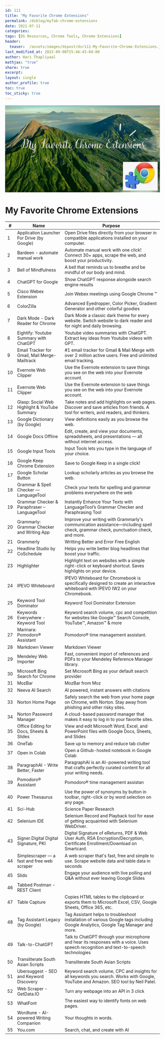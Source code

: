 ```yaml
---
id: 111    
title: "My Favorite Chrome Extensions"
permalink: /dsblog/myfab-chrome-extensions
date: 2021-07-11
categories:
tags: [DS Resources, Chrome Tools, Chrome Extensions]
header:
  teaser:  /assets/images/dspost/dsr111-My-Favorite-Chrome-Extensions.jpg
last_modified_at: 2022-09-08T15:46:43-04:00
author: Hari Thapliyaal   
mathjax: "true"
share: true
excerpt:   
layout: single   
author_profile: true   
toc: true   
toc_sticky: true
---
```


![My Favorite Chrome Extensions](/assets/images/dspost/dsr111-My-Favorite-Chrome-Extensions.jpg)   
    
# My Favorite Chrome Extensions   
   
| # | Name | Purpose |
| --- | --------------- | ---------------------------- |
| 1 | Application Launcher For Drive (by Google) | Open Drive files directly from your browser in compatible applications installed on your computer.
| 2 | Bardeen - automate manual work | Automate manual work with one click! Connect 30+ apps, scrape the web, and boost your productivity.
| 3 | Bell of Mindfulness | A bell that reminds us to breathe and be mindful of our body and mind.
| 4 | ChatGPT for Google | Show ChatGPT response alongside search engine results
| 5 | Cisco Webex Extension | Join Webex meetings using Google Chrome ™
| 6 | ColorZilla | Advanced Eyedropper, Color Picker, Gradient Generator and other colorful goodies
| 7 | Dark Mode - Dark Reader for Сhrome | Dark Mode a classic dark theme for every website. Switch website to dark reader and for night and daily browsing.
| 8 | Eightify: Youtube Summary with ChatGPT | Youtube video summaries with ChatGPT. Extract key ideas from Youtube videos with GPT.
| 9 | Email Tracker for Gmail, Mail Merge-Mailtrack | #1 email tracker for Gmail & Mail Merge with over 2 million active users. Free and unlimited email tracking.
| 10 | Evernote Web Clipper | Use the Evernote extension to save things you see on the web into your Evernote account.
| 11 | Evernote Web Clipper | Use the Evernote extension to save things you see on the web into your Evernote account.
| 12 | Glasp: Social Web Highlight & YouTube Summary | Take notes and add highlights on web pages. Discover and save articles from friends. A tool for writers, avid readers, and thinkers.
| 13 | Google Dictionary (by Google) | View definitions easily as you browse the web.
| 14 | Google Docs Offline | Edit, create, and view your documents, spreadsheets, and presentations — all without internet access.
| 15 | Google Input Tools | Input Tools lets you type in the language of your choice.
| 16 | Google Keep Chrome Extension | Save to Google Keep in a single click!
| 17 | Google Scholar Button | Lookup scholarly articles as you browse the web.
| 18 | Grammar & Spell Checker — LanguageTool | Check your texts for spelling and grammar problems everywhere on the web
| 19 | Grammar Checker & Paraphraser – LanguageTool | Instantly Enhance Your Texts with LanguageTool’s Grammar Checker and Paraphrasing Tool
| 20 | Grammarly: Grammar Checker and Writing App | Improve your writing with Grammarly's communication assistance—including spell check, grammar check, punctuation check, and more.
| 21 | Grammerly | Writting Better and Error Free English
| 22 | Headline Studio by CoSchedule | Helps you write better blog headlines that boost your traffic.
| 23 | Highlighter | Highlight text on websites with a simple right-click or keyboard shortcut. Saves highlights on your device.
| 24 | IPEVO Whiteboard | IPEVO Whiteboard for Chromebook is specifically designed to create an interactive whiteboard with IPEVO IW2 on your Chromebook.
| 25 | Keyword Tool Dominator | Keyword Tool Dominator Extension
| 26 | Keywords Everywhere - Keyword Tool | Keyword search volume, cpc and competition for websites like Google™ Search Console, YouTube™, Amazon™ & more
| 27 | Marinara: Pomodoro® Assistant | Pomodoro® time management assistant.
| 28 | Markdown Viewer | Markdown Viewer
| 29 | Mendeley Web Importer | Fast, convenient import of references and PDFs to your Mendeley Reference Manager library.
| 30 | Microsoft Bing Search for Chrome | Set Microsoft Bing as your default search provider
| 31 | MozBar | MozBar from Moz
| 32 | Neeva AI Search | AI powered, instant answers with citations
| 33 | Norton Home Page | Safely search the web from your home page on Chrome, with Norton. Stay away from phishing and other risky sites.
| 34 | Norton Password Manager | A cloud-based password manager that makes it easy to log in to your favorite sites.
| 35 | Office Editing for Docs, Sheets & Slides | View and edit Microsoft Word, Excel, and PowerPoint files with Google Docs, Sheets, and Slides
| 36 | OneTab | Save up to memory and reduce tab clutter
| 37 | Open in Colab | Open a Github-hosted notebook in Google Colab
| 38 | ParagraphAI - Write Better, Faster | ParagraphAI is an AI-powered writing tool that crafts perfectly curated content for all your writing needs.
| 39 | Pomodoro® Assistant | Pomodoro® time management assistan
| 40 | Power Thesaurus | Use the power of synonyms by button in toolbar, right-click or by word selection on any page.
| 41 | Sci-Hub | Science Paper Research
| 42 | Selenium IDE | Selenium Record and Playback tool for ease of getting acquainted with Selenium WebDriver.
| 43 | Signer.Digital Digital Signature, PKI | Digital Signature of eReturns, PDF & Web User Auth, RSA Encryption/Decryption, Certificate Enrollment/Download on Smartcard.
| 44 | Simplescraper — a fast and free web scraper | A web scraper that's fast, free and simple to use. Scrape website data and table data in seconds
| 45 | Slido | Engage your audience with live polling and Q&A without ever leaving Google Slides
| 46 | Tabbed Postman - REST Client | 
| 47 | Table Capture | Copies HTML tables to the clipboard or exports them to Microsoft Excel, CSV, Google Sheets, Office 365, etc.
| 48 | Tag Assistant Legacy (by Google) | Tag Assistant helps to troubleshoot installation of various Google tags including Google Analytics, Google Tag Manager and more.
| 49 | Talk-to-ChatGPT | Talk to ChatGPT through your microphone and hear its responses with a voice. Uses speech recognition and text-to-speech technologies
| 50 | Transliterate South Asian Scripts | Transliterate South Asian Scripts
| 51 | Ubersuggest - SEO and Keyword Discovery | Keyword search volume, CPC and insights for all keywords you search. Works with Google, YouTube and Amazon. SEO tool by Neil Patel.
| 52 | Web Scraper - GetData.IO | Turn any webpage into an API in 3 click
| 53 | WhatFont | The easiest way to identify fonts on web pages.
| 54 | Wordtune - AI-powered Writing Companion | Your thoughts in words.
| 55 | You.com | Search, chat, and create with AI | Experience the future of search with generative AI